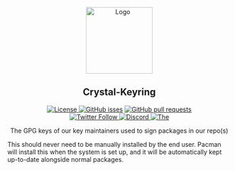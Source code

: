 <p align="center">
  <a href="https://github.com/crystal-linux/crystal-keyring">
    <img src="https://getcryst.al/site/assets/other/logo.png" alt="Logo" width="150" height="150">
  </a>
</p>
<p align="center"> 
<h2 align="center"> Crystal-Keyring </h2>
</p>
<p align="center">
    <a href="https://github.com/crystal-linux/.github/blob/main/LICENSE"><img src="https://img.shields.io/badge/License-GPL--3.0-blue.svg" alt="License">
    <a href="https://github/crystal-linux/caveman"><img alt="GitHub isses" src="https://img.shields.io/github/issues-raw/crystal-linux/caveman"></a>
    <a href="https://github/crystal-linux/caveman"><img alt="GitHub pull requests" src="https://img.shields.io/github/issues-pr-raw/crystal-linux/caveman"></a><br>
    <a href="https://twitter.com/intent/user?screen_name=crystal_linux"><img alt="Twitter Follow" src="https://img.shields.io/twitter/follow/crystal_linux?style=flat?color=blue">
    <a href="https://discord.gg/yp4xpZeAgW"><img alt="Discord" src="https://img.shields.io/discord/825473796227858482?color=blue&label=Discord&logo=Discord&logoColor=white"?link=https://discord.gg/yp4xpZeAgW&link=https://discord.gg/yp4xpZeAgW> </a>
    <a href="https://github.com/crytal-linux"><img src="https://img.shields.io/badge/Maintainer-@crystalteam-brightgreen" alt=The maintainer of this repository" href="https://github.com/crystal-linux"></a>
</p>
<p align="center">The GPG keys of our key maintainers used to sign packages in our repo(s)</p>



This should never need to be manually installed by the end user. Pacman will install this when the system is set up, and it will be automatically kept up-to-date alongside normal packages.
